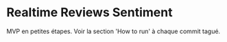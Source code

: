 # Realtime Reviews Sentiment

MVP en petites étapes. Voir la section 'How to run' à chaque commit tagué.

